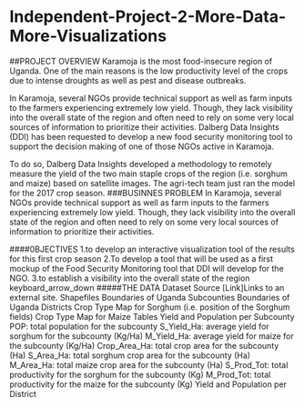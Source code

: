 # Independent-Project-2-More-Data-More-Visualizations
##PROJECT OVERVIEW
Karamoja is the most food-insecure region of Uganda. One of the main reasons is the low productivity level of the crops due to intense droughts as well as pest and disease outbreaks.

In Karamoja, several NGOs provide technical support as well as farm inputs to the farmers experiencing extremely low yield. Though, they lack visibility into the overall state of the region and often need to rely on some very local sources of information to prioritize their activities. Dalberg Data Insights (DDI) has been requested to develop a new food security monitoring tool to support the decision making of one of those NGOs active in Karamoja.

To do so, Dalberg Data Insights developed a methodology to remotely measure the yield of the two main staple crops of the region (i.e. sorghum and maize) based on satellite images. The agri-tech team just ran the model for the 2017 crop season.
###BUSINNES PROBLEM
In Karamoja, several NGOs provide technical support as well as farm inputs to the farmers experiencing extremely low yield. Though, they lack visibility into the overall state of the region and often need to rely on some very local sources of information to prioritize their activities.

####0BJECTIVES
1.to develop an interactive visualization tool of the results for this first crop season
2.To develop a tool that will be used as a first mockup of the Food Security Monitoring tool that DDI will develop for the NGO.
3.to establish a visibility into the overall state of the region
keyboard_arrow_down
#####THE DATA
Dataset Source [Link]Links to an external site. Shapefiles Boundaries of Uganda Subcounties Boundaries of Uganda Districts Crop Type Map for Sorghum (i.e. position of the Sorghum fields) Crop Type Map for Maize Tables Yield and Population per Subcounty POP: total population for the subcounty S_Yield_Ha: average yield for sorghum for the subcounty (Kg/Ha) M_Yield_Ha: average yield for maize for the subcounty (Kg/Ha) Crop_Area_Ha: total crop area for the subcounty (Ha) S_Area_Ha: total sorghum crop area for the subcounty (Ha) M_Area_Ha: total maize crop area for the subcounty (Ha) S_Prod_Tot: total productivity for the sorghum for the subcounty (Kg) M_Prod_Tot: total productivity for the maize for the subcounty (Kg) Yield and Population per District
